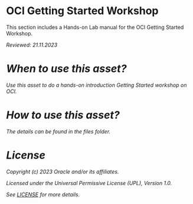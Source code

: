 # OCI Getting Started Workshop

This section includes a Hands-on Lab manual for the OCI Getting Started Workshop.

<i> Reviewed: 21.11.2023 <i>

# When to use this asset?

Use this asset to do a hands-on introduction Getting Started workshop on OCI.

# How to use this asset?

The details can be found in the files folder.

# License

Copyright (c) 2023 Oracle and/or its affiliates.

Licensed under the Universal Permissive License (UPL), Version 1.0.


See [LICENSE](https://github.com/oracle-devrel/technology-engineering/blob/main/LICENSE) for more details.
